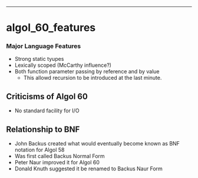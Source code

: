 ---
# algol_60_features


### Major Language Features

- Strong static tyupes
- Lexically scoped (McCarthy influence?)
- Both function parameter passing by reference and by value
  * This allowd recursion to be introduced at the last minute.

## Criticisms of Algol 60

- No standard facility for I/O


## Relationship to BNF

- John Backus created what would eventually become known as BNF notation for Algol 58
- Was first called Backus Normal Form 
- Peter Naur  improved it for Algol 60
- Donald Knuth suggested it be renamed to Backus Naur Form

